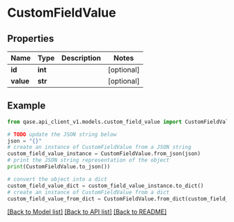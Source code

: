 # CustomFieldValue


## Properties

Name | Type | Description | Notes
------------ | ------------- | ------------- | -------------
**id** | **int** |  | [optional] 
**value** | **str** |  | [optional] 

## Example

```python
from qase.api_client_v1.models.custom_field_value import CustomFieldValue

# TODO update the JSON string below
json = "{}"
# create an instance of CustomFieldValue from a JSON string
custom_field_value_instance = CustomFieldValue.from_json(json)
# print the JSON string representation of the object
print(CustomFieldValue.to_json())

# convert the object into a dict
custom_field_value_dict = custom_field_value_instance.to_dict()
# create an instance of CustomFieldValue from a dict
custom_field_value_from_dict = CustomFieldValue.from_dict(custom_field_value_dict)
```
[[Back to Model list]](../README.md#documentation-for-models) [[Back to API list]](../README.md#documentation-for-api-endpoints) [[Back to README]](../README.md)


